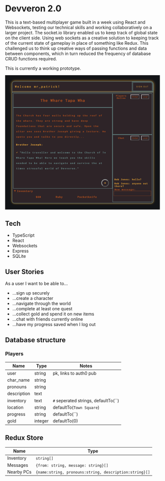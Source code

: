 # Devveron 2.0

This is a text-based multiplayer game built in a week using React and Websockets, testing our technical skills and working collaboratively on a larger project. The socket.io library enabled us to keep track of global state on the client side. Using web sockets as a creative solution to keeping track of the current state of gameplay in place of something like Redux. This challenged us to think up creative ways of passing functions and data between components, which in turn reduced the frequency of database CRUD functions required.

This is currently a working prototype.

![Screenshot](devveron-2-screenshot.png)

## Tech

- TypeScript
- React
- Websockets
- Express
- SQLite

## User Stories

As a user I want to be able to...
- ...sign up securely
- ...create a character
- ...navigate through the world
- ...complete at least one quest
- ...collect gold and spend it on new items
- ...chat with friends currently online
- ...have my progress saved when I log out

## Database structure

### Players

| Name | Type | Notes |
|---|---|---|
| user | string | pk, links to auth0 pub |
| char_name | string | |
| pronouns | string | |
| description | text | |
| inventory | text | `#` seperated strings, defaultTo(``) |
| location | string | defaultTo(`Town Square`) |
| progress | string | defaultTo(``) |
| gold | integer | defaultTo(0) |


## Redux Store

| Name | Type |
|---|---|
| Inventory | `string[]` |
| Messages | `{from: string, message: string}[]` |
| Nearby PCs | `{name:string, pronouns:string, description:string}[]` |

<!-- ## Other notes

[Conflict Resolution Plan](https://docs.google.com/document/d/1R4Gunji-XKpJoc_1CfpgQABldjdQSgHE07fA_936u4g/edit)

[Tech Plan](https://docs.google.com/document/d/1QO11svnE5w68hl98H-61lrhrzLKYH-wd1eBO4vnKW6g/edit?usp=sharing)

[World Content](https://docs.google.com/document/d/18wc8wBpq54KihdWJsRnKKFsaeraTVpoDvPUJu-0DF_0/edit?usp=sharing) -->
